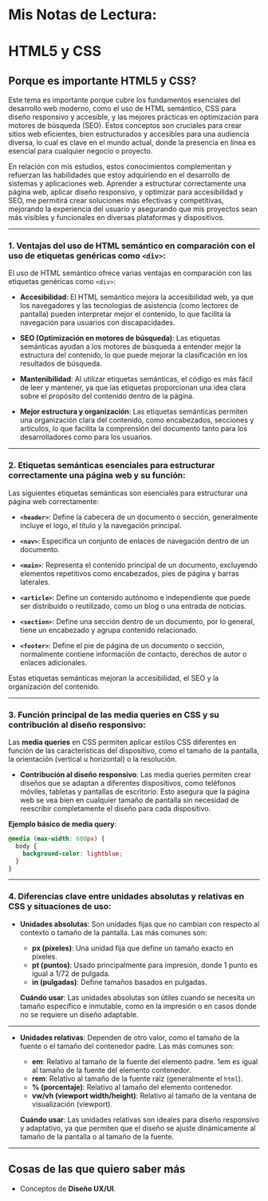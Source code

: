 # Mis Notas de Lectura:

# HTML5 y CSS

## Porque es importante HTML5 y CSS?

Este tema es importante porque cubre los fundamentos esenciales del desarrollo web moderno, como el uso de HTML semántico, CSS para diseño responsivo y accesible, y las mejores prácticas en optimización para motores de búsqueda (SEO). Estos conceptos son cruciales para crear sitios web eficientes, bien estructurados y accesibles para una audiencia diversa, lo cual es clave en el mundo actual, donde la presencia en línea es esencial para cualquier negocio o proyecto.

En relación con mis estudios, estos conocimientos complementan y refuerzan las habilidades que estoy adquiriendo en el desarrollo de sistemas y aplicaciones web. Aprender a estructurar correctamente una página web, aplicar diseño responsivo, y optimizar para accesibilidad y SEO, me permitirá crear soluciones más efectivas y competitivas, mejorando la experiencia del usuario y asegurando que mis proyectos sean más visibles y funcionales en diversas plataformas y dispositivos.

---

### 1. Ventajas del uso de HTML semántico en comparación con el uso de etiquetas genéricas como `<div>`:
El uso de HTML semántico ofrece varias ventajas en comparación con las etiquetas genéricas como `<div>`:

- **Accesibilidad**: El HTML semántico mejora la accesibilidad web, ya que los navegadores y las tecnologías de asistencia (como lectores de pantalla) pueden interpretar mejor el contenido, lo que facilita la navegación para usuarios con discapacidades.

- **SEO (Optimización en motores de búsqueda)**: Las etiquetas semánticas ayudan a los motores de búsqueda a entender mejor la estructura del contenido, lo que puede mejorar la clasificación en los resultados de búsqueda.

- **Mantenibilidad**: Al utilizar etiquetas semánticas, el código es más fácil de leer y mantener, ya que las etiquetas proporcionan una idea clara sobre el propósito del contenido dentro de la página.

- **Mejor estructura y organización**: Las etiquetas semánticas permiten una organización clara del contenido, como encabezados, secciones y artículos, lo que facilita la comprensión del documento tanto para los desarrolladores como para los usuarios.

---

### 2. Etiquetas semánticas esenciales para estructurar correctamente una página web y su función:
Las siguientes etiquetas semánticas son esenciales para estructurar una página web correctamente:

- **`<header>`**: Define la cabecera de un documento o sección, generalmente incluye el logo, el título y la navegación principal.
  
- **`<nav>`**: Especifica un conjunto de enlaces de navegación dentro de un documento.
  
- **`<main>`**: Representa el contenido principal de un documento, excluyendo elementos repetitivos como encabezados, pies de página y barras laterales.
  
- **`<article>`**: Define un contenido autónomo e independiente que puede ser distribuido o reutilizado, como un blog o una entrada de noticias.
  
- **`<section>`**: Define una sección dentro de un documento, por lo general, tiene un encabezado y agrupa contenido relacionado.
  
- **`<footer>`**: Define el pie de página de un documento o sección, normalmente contiene información de contacto, derechos de autor o enlaces adicionales.

Estas etiquetas semánticas mejoran la accesibilidad, el SEO y la organización del contenido.

---

### 3. Función principal de las media queries en CSS y su contribución al diseño responsivo:
Las **media queries** en CSS permiten aplicar estilos CSS diferentes en función de las características del dispositivo, como el tamaño de la pantalla, la orientación (vertical u horizontal) o la resolución.

- **Contribución al diseño responsivo**: Las media queries permiten crear diseños que se adaptan a diferentes dispositivos, como teléfonos móviles, tabletas y pantallas de escritorio. Esto asegura que la página web se vea bien en cualquier tamaño de pantalla sin necesidad de reescribir completamente el diseño para cada dispositivo.

**Ejemplo básico de media query**:

```css
@media (max-width: 600px) {
  body {
    background-color: lightblue;
  }
}
```

---

### 4. Diferencias clave entre unidades absolutas y relativas en CSS y situaciones de uso:

- **Unidades absolutas**: Son unidades fijas que no cambian con respecto al contexto o tamaño de la pantalla. Las más comunes son:

  - **px (píxeles)**: Una unidad fija que define un tamaño exacto en píxeles.
  - **pt (puntos)**: Usado principalmente para impresión, donde 1 punto es igual a 1/72 de pulgada.
  - **in (pulgadas)**: Define tamaños basados en pulgadas.

  **Cuándo usar**: Las unidades absolutas son útiles cuando se necesita un tamaño específico e inmutable, como en la impresión o en casos donde no se requiere un diseño adaptable.

---

- **Unidades relativas**: Dependen de otro valor, como el tamaño de la fuente o el tamaño del contenedor padre. Las más comunes son:

  - **em**: Relativo al tamaño de la fuente del elemento padre. 1em es igual al tamaño de la fuente del elemento contenedor.
  - **rem**: Relativo al tamaño de la fuente raíz (generalmente el `html`).
  - **% (porcentaje)**: Relativo al tamaño del elemento contenedor.
  - **vw/vh (viewport width/height)**: Relativo al tamaño de la ventana de visualización (viewport).

  **Cuándo usar**: Las unidades relativas son ideales para diseño responsivo y adaptativo, ya que permiten que el diseño se ajuste dinámicamente al tamaño de la pantalla o al tamaño de la fuente.

---

## Cosas de las que quiero saber más

- Conceptos de **Diseño UX/UI**.
  

